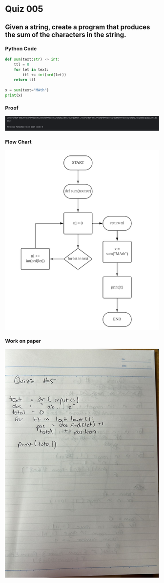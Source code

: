 # Quiz 005
## Given a string, create a program that produces the sum of the characters in the string.
### Python Code
```.py
def sum(text:str) -> int:
    ttl = 0
    for let in text:
        ttl += int(ord(let))
    return ttl

x = sum(text="MAth")
print(x)
```

### Proof
![Quiz_005_Proof_Image.png](Quiz_005_Proof_Image.png)

### Flow Chart
![Quiz_005_Flow_Chart.png](Quiz_005_Flow_Chart.png)

### Work on paper
![Quiz_005_Work_Paper.jpeg](Quiz_005_Work_Paper.jpeg)